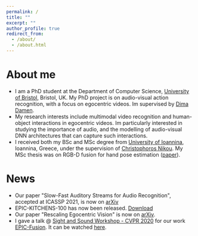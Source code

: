 ```yaml
---
permalink: /
title: ""
excerpt: ""
author_profile: true
redirect_from: 
  - /about/
  - /about.html
---
```


# About me

* I am a PhD student at the Department of Computer Science, [University of Bristol](https://www.bristol.ac.uk), Bristol, UK.
My PhD project is on audio-visual action recognition, with a focus on egocentric videos. 
Im supervised by [Dima Damen](https://dimadamen.github.io).
* My research interests include multimodal video recognition and human-object interactions in egocentric videos.
Im particularly interested in studying the importance of audio,
and the modelling of audio-visual DNN architectures that can capture such interactions.
* I received both my BSc and MSc degree from [University of Ioannina](https://www.uoi.gr/en/), Ioannina, Greece,
under the supervision of [Christophoros Nikou](http://www.cs.uoi.gr/~cnikou/).
My MSc thesis was on RGB-D fusion for hand pose estimation ([paper](https://ekazakos.github.io/publications/HANDFUSION)).

# News

* Our paper "Slow-Fast Auditory Streams for Audio Recognition", accepted at ICASSP 2021, is now on [arXiv](https://arxiv.org/abs/2103.03516)
* EPIC-KITCHENS-100 has now been released. [Download](https://epic-kitchens.github.io/2020-100#downloads)
* Our paper "Rescaling Egocentric Vision" is now on [arXiv](https://arxiv.org/abs/2006.13256).
* I gave a talk @ [Sight and Sound Workshop - CVPR 2020](http://sightsound.org) for 
our work [EPIC-Fusion](https://ekazakos.github.io/TBN/). It can be watched [here](https://www.youtube.com/watch?time_continue=2&v=nhUoCbJ3_IQ&feature=emb_logo).